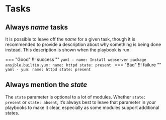 # Tasks

## Always *name* tasks
It is possible to leave off the *name* for a given task, though it is recommended to provide a description about why something is being done instead. This description is shown when the playbook is run.

=== "Good"
    !!! success ""
        ```yaml
        - name: Install webserver package
          ansible.builtin.yum:
            name: httpd
            state: present
        ```
=== "Bad"
    !!! failure ""
        ```yaml
        - yum:
            name: httpd
            state: present
        ```

## Always mention the *state*
The `state` parameter is optional to a lot of modules. Whether `state: present` or `state: absent`, it’s always best to leave that parameter in your playbooks to make it clear, especially as some modules support additional states.